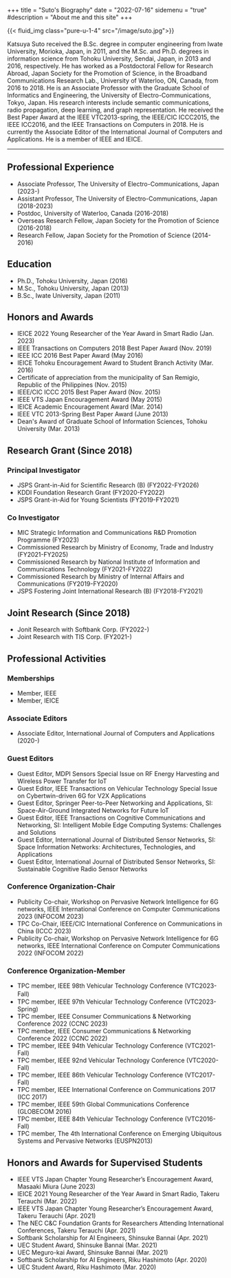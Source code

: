 +++
title = "Suto's Biography"
date = "2022-07-16"
sidemenu = "true"
#description = "About me and this site"
+++

{{< fluid_img class="pure-u-1-4" src="/image/suto.jpg">}}

Katsuya Suto received the B.Sc. degree in computer engineering from Iwate University, Morioka, Japan, in 2011, and the M.Sc. and Ph.D. degrees in information science from Tohoku University, Sendai, Japan, in 2013 and 2016, respectively. He has worked as a Postdoctoral Fellow for Research Abroad, Japan Society for the Promotion of Science, in the Broadband Communications Research Lab., University of Waterloo, ON, Canada, from 2016 to 2018. He is an Associate Professor with the Graduate School of Informatics and Engineering, the University of Electro-Communications, Tokyo, Japan. His research interests include semantic communications, radio propagation, deep learning, and graph representation. He received the Best Paper Award at the IEEE VTC2013-spring, the IEEE/CIC ICCC2015, the IEEE ICC2016, and the IEEE Transactions on Computers in 2018. He is currently the Associate Editor of the International Journal of Computers and Applications. He is a member of IEEE and IEICE.

---

## Professional Experience
- Associate Professor, The University of Electro-Communications, Japan (2023-)
- Assistant Professor, The University of Electro-Communications, Japan (2018-2023)
- Postdoc, University of Waterloo, Canada (2016-2018)
- Overseas Research Fellow, Japan Society for the Promotion of Science (2016-2018)
- Research Fellow, Japan Society for the Promotion of Science (2014-2016)

## Education
- Ph.D., Tohoku University, Japan (2016)
- M.Sc., Tohoku University, Japan (2013)
- B.Sc., Iwate University, Japan (2011)

## Honors and Awards
- IEICE 2022 Young Researcher of the Year Award in Smart Radio (Jan. 2023)
- IEEE Transactions on Computers 2018 Best Paper Award (Nov. 2019)
- IEEE ICC 2016 Best Paper Award (May 2016)
- IEICE Tohoku Encouragement Award to Student Branch Activity (Mar. 2016)
- Certificate of appreciation from the municipality of San Remigio, Republic of the Philippines (Nov. 2015)
- IEEE/CIC ICCC 2015 Best Paper Award (Nov. 2015)
- IEEE VTS Japan Encouragement Award (May 2015)
- IEICE Academic Encouragement Award (Mar. 2014)
- IEEE VTC 2013-Spring Best Paper Award (June 2013)
- Dean's Award of Graduate School of Information Sciences, Tohoku University (Mar. 2013)

## Research Grant (Since 2018)
### Principal Investigator
- JSPS Grant-in-Aid for Scientific Research (B) (FY2022-FY2026)
- KDDI Foundation Research Grant (FY2020-FY2022)
- JSPS Grant-in-Aid for Young Scientists (FY2019-FY2021)

### Co Investigator 
- MIC Strategic Information and Communications R&D Promotion Programme (FY2023)
- Commissioned Research by Ministry of Economy, Trade and Industry (FY2021-FY2025)
- Commissioned Research by National Institute of Information and Communications Technology (FY2021-FY2022)
- Commissioned Research by Ministry of Internal Affairs and Communications (FY2019-FY2020)
- JSPS Fostering Joint International Research (B) (FY2018-FY2021)

## Joint Research (Since 2018)
- Jonit Research with Softbank Corp. (FY2022-)
- Joint Research with TIS Corp. (FY2021-)

## Professional Activities
### Memberships
- Member, IEEE
- Member, IEICE
### Associate Editors
- Associate Editor, International Journal of Computers and Applications (2020-)
### Guest Editors
- Guest Editor, MDPI Sensors Special Issue on RF Energy Harvesting and Wireless Power Transfer for IoT
- Guest Editor, IEEE Transactions on Vehicular Technology Special Issue on Cybertwin-driven 6G for V2X Applications
- Guest Editor, Springer Peer-to-Peer Networking and Applications, SI: Space-Air-Ground Integrated Networks for Future IoT
- Guest Editor, IEEE Transactions on Cognitive Communications and Networking, SI: Intelligent Mobile Edge Computing Systems: Challenges and Solutions
- Guest Editor, International Journal of Distributed Sensor Networks, SI: Space Information Networks: Architectures, Technologies, and Applications
- Guest Editor, International Journal of Distributed Sensor Networks, SI: Sustainable Cognitive Radio Sensor Networks

### Conference Organization-Chair
- Publicity Co-chair, Workshop on Pervasive Network Intelligence for 6G networks, IEEE International Conference on Computer Communications 2023 (INFOCOM 2023)
- TPC Co-Chair, IEEE/CIC International Conference on Communications in China (ICCC 2023)
- Publicity Co-chair, Workshop on Pervasive Network Intelligence for 6G networks, IEEE International Conference on Computer Communications 2022 (INFOCOM 2022)
### Conference Organization-Member
- TPC member, IEEE 98th Vehicular Technology Conference (VTC2023-Fall)　
- TPC member, IEEE 97th Vehicular Technology Conference (VTC2023-Spring)
- TPC member, IEEE Consumer Communications & Networking Conference 2022 (CCNC 2023)
- TPC member, IEEE Consumer Communications & Networking Conference 2022 (CCNC 2022)
- TPC member, IEEE 94th Vehicular Technology Conference (VTC2021-Fall)
- TPC member, IEEE 92nd Vehicular Technology Conference (VTC2020-Fall)
- TPC member, IEEE 86th Vehicular Technology Conference (VTC2017-Fall)
- TPC member, IEEE International Conference on Communications 2017 (ICC 2017)
- TPC member, IEEE 59th Global Communications Conference (GLOBECOM 2016)
- TPC member, IEEE 84th Vehicular Technology Conference (VTC2016-Fall)
- TPC member, The 4th International Conference on Emerging Ubiquitous Systems and Pervasive Networks (EUSPN2013)

## Honors and Awards for Supervised Students
- IEEE VTS Japan Chapter Young Researcher’s Encouragement Award, Masaaki Miura (June 2023)
- IEICE 2021 Young Researcher of the Year Award in Smart Radio, Takeru Terauchi (Mar. 2022)
- IEEE VTS Japan Chapter Young Researcher’s Encouragement Award, Takeru Terauchi (Apr. 2021)
- The NEC C&C Foundation Grants for Researchers Attending International Conferences, Takeru Terauchi (Apr. 2021)
- Softbank Scholarship for AI Engineers, Shinsuke Bannai (Apr. 2021)
- UEC Student Award, Shinsuke Bannai (Mar. 2021)
- UEC Meguro-kai Award, Shinsuke Bannai (Mar. 2021)
- Softbank Scholarship for AI Engineers, Riku Hashimoto (Apr. 2020)
- UEC Student Award, Riku Hashimoto (Mar. 2020)